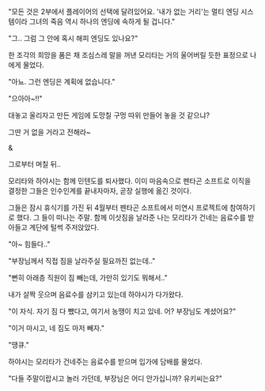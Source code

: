 "모든 것은 2부에서 플레이어의 선택에 달려있어요. '내가 없는 거리'는 멀티 엔딩 시스템이라 그녀의 죽음 역시 하나의 엔딩에 속하게 될 겁니다."

"그.. 그럼 그 안에 혹시 해피 엔딩도 있나요?"

한 조각의 희망을 품은 채 조심스레 말을 꺼낸 모리타는 거의 울어버릴 듯한 표정으로 나에게 물었다.

"아뇨. 그런 엔딩은 계획에 없습니다."

"으아아~!!"

대놓고 울리자고 만든 게임에 도망칠 구멍 따위 만들어 놓을 것 같으냐?

그딴 거 없을 거라고 전해라~

&

그로부터 며칠 뒤..

모리타와 하야시는 함께 민텐도를 퇴사했다. 이미 마음속으로 펜타곤 소프트로 이직을 결정한 그들은 인수인계를 끝내자마자, 곧장 실행에 옮긴 것이다.

그들은 잠시 휴식기를 가진 뒤 4월부터 펜타곤 소프트에서 미연시 프로젝트에 참여하기로 했다. 그 들이 떠나는 주말. 함께 이삿짐을 날라준 나는 모리타가 건네는 음료수를 받아들고 계단에 털썩 주저앉았다.

"아~ 힘들다.."

"부장님께서 직접 짐을 날라주실 필요까진 없는데.."

"뻔히 아래층 직원이 짐 빼는데, 가만히 있기도 뭐해서.."

내가 살짝 웃으며 음료수를 삼키고 있는데 하야시가 다가왔다.

"이 자식. 자기 짐 다 뺐다고, 여기서 농땡이 치고 있네. 어? 부장님도 계셨어요?"

"이거 마시고, 네 짐도 마저 빼자."

"땡큐."

하야시는 모리타가 건네주는 음료수를 받으며 입가에 담배를 물었다.

"다들 주말이랍시고 놀러 가던데, 부장님은 어디 안가십니까? 유키씨는요?"